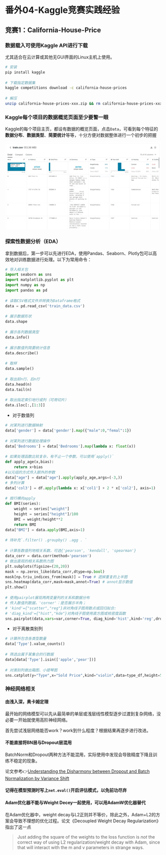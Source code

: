 # 番外04-Kaggle竞赛实践经验

## 竞赛1：California-House-Price

### 数据载入可使用Kaggle API进行下载

尤其适合在云计算或其他无GUI界面的Linux主机上使用。

```bash
# 安装
pip install kaggle

# 下载指定数据集
kaggle competitions download -c california-house-prices

# 解压
unzip california-house-prices-xxx.zip && rm california-house-prices-xxx.zip
```

### Kaggle每个项目的数据概览页面至少要瞥一眼

Kaggle的每个项目主页，都设有数据的概览页面，点击`Data`，可看到每个特征的**数据分布**、**数据类型**、**简要统计**等等，十分方便对数据整体进行一个初步的把握

![kaggle_data](../Images/kaggle_data.jpg)

### 探索性数据分析（EDA）

拿到数据后，第一步可以先进行EDA，使用Pandas、Seaborn、Plotly包可以高效地对训练数据进行处理。以下为常用命令：

```python
# 导入相关包
import seaborn as sns 
import matplotlib.pyplot as plt
import numpy as np
import pandas as pd

# 读取CSV格式文件并转换为Dataframe格式
data = pd.read_csv('train_data.csv')

# 展示数据形状
data.shape

# 展示各列数据类型
data.info()

# 展示数值列简要统计信息
data.describe()

# 取样
data.sample()

# 取出前n行、后n行
data.head(n)
data.tail(n)

# 取出指定索引地行或列（可用切片）
data.iloc[:,[1:3]]
```

- 对于数值列

```python
# 对某列进行数据映射
data['gender'] = data['gender'].map({"male":0,"femal":1})

# 对某列进行数据处理操作
data['Bedrooms'] = data['Bedrooms'].map(lambda x: float(x))

# 如果处理函数比较复杂，有不止一个参数，可以使用`apply()`
def apply_age(x,bias):
    return x+bias
#以元组的方式传入额外的参数
data["age"] = data["age"].apply(apply_age,args=(-3,))
# 多列计算
data['col3'] = df.apply(lambda x: x['col1'] + 2 * x['col2'], axis=1) 

# 按行横向apply
def BMI(series):
    weight = series["weight"]
    height = series["height"]/100
    BMI = weight/height**2
    return BMI
data["BMI"] = data.apply(BMI,axis=1)

# 待补充`.filter() .groupby() .agg . `

# 计算各数值列地相关系数，可选{'pearson', 'kendall', 'spearman'}
data_corr = data.corr(method='pearson')
# 做出直观的相关系数热力图
plt.subplots(figsize=(20,20))
mask = np.zeros_like(data_corr,dtype=np.bool)
mask[np.triu_indices_from(mask)] = True # 遮掉重复的上半图
sns.heatmap(data_corr,mask=mask,annot=True) # annot显示数值
plt.show()

# 使用pairplot展现两两变量列的关系和数据分布
# 传入数值列数据，'corner'：是否展示半角；
# 'kind'={"scatter","reg"}非对角线子图用散点或回归拟合:
# 'diag_kind'={"hist","kde"}对角线子图使用直方图或核密度函数
sns.pairplot(data,vars=var,corner=True, diag_kind='hist',kind='reg',dropna=True)
```

- 对于离散类别列

```python
# 计算所包含各类型数量
data['Type'].value_counts()

# 筛选出属于某集合的行数据
data[data['Type'].isin(['apple','pear'])]

# 对类别列做出箱图、小提琴图
sns.catplot(y="Type",x="Sold Price",kind="violin",data=type_df,height=5,aspect=3)
```

### 神经网络相关

#### 由浅入深，奥卡姆定理

最开始的网络模型可以先从最简单的单层或浅层线性模型逐步过渡到复杂网络，没必要一开始就使用高阶神经网络。

首先尝试浅层网络能否work？work到什么程度？根据结果再逐步进行改进。

#### 不能直接将BN层与Dropout层混用

BatchNorm和Dropout两种方法不能混用，实际使用中发现会导致精度下降且训练不稳定的现象。

论文参考👉[Understanding the Disharmony between Dropout and Batch Normalization by Variance Shift](https://arxiv.org/abs/1801.05134)

#### 记得在模型预测时写上`net.eval()`开启评估模式，以免前功尽弃

#### Adam优化器不能与Weight Decey一起使用，可以用AdamW优化器替代

在Adam优化器中，weight decay与L2正则并不等价，除此之外，Adam+L2的方案会导致不理想的优化过程。论文《Decoupled Weight Decay Regularization》指出了这一点

> Just adding the square of the weights to the loss function is *not* the correct way of using L2 regularization/weight decay with Adam, since that will interact with the m and v parameters in strange ways.